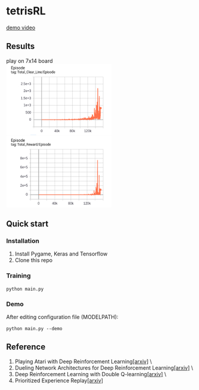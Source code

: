 # tetrisRL
[demo video](https://www.youtube.com/watch?v=jbZ2wG1Pzb4&t=23s)
## Results
play on 7x14 board\
![](https://github.com/SayhoKim/tetrisRL/blob/master/result_1.jpg) ![](https://github.com/SayhoKim/tetrisRL/blob/master/result_2.jpg)
## Quick start
### Installation
1. Install Pygame, Keras and Tensorflow
2. Clone this repo
### Training
```Shell
python main.py
```
### Demo
After editing configuration file (MODELPATH):
```Shell
python main.py --demo
```
## Reference
1.  Playing Atari with Deep Reinforcement Learning[[arxiv]](https://arxiv.org/abs/1312.5602) \
2. Dueling Network Architectures for Deep Reinforcement Learning[[arxiv]](https://arxiv.org/abs/1511.06581) \
3. Deep Reinforcement Learning with Double Q-learning[[arxiv]](https://arxiv.org/abs/1509.06461) \
4. Prioritized Experience Replay[[arxiv]](https://arxiv.org/abs/1511.05952)
